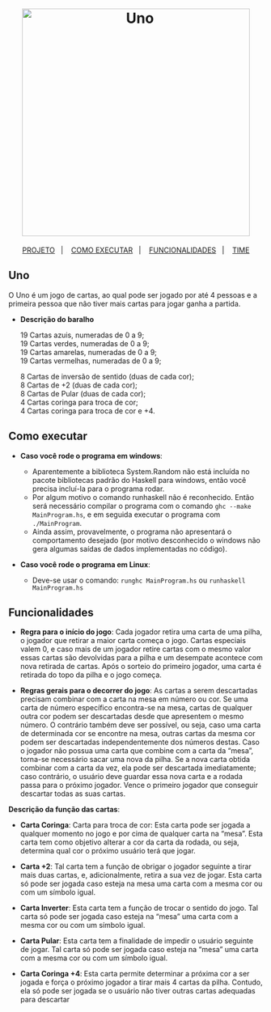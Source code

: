 <h1 align="center">
  <img alt="Uno" title="#Uno" src="https://a-static.mlcdn.com.br/618x463/4-jogo-uno-de-cartas-entre-amigos-2-a-10-pessoas-descontao-copag/prvariedades/7896008981891-43/7d6f80218bd39066a66c755103badd17.jpg" width="450px" />
</h1>

<p align="center">
  <a href="#uno">PROJETO</a>&nbsp;&nbsp;&nbsp;|&nbsp;&nbsp;&nbsp;
    <a href="#como_executar">COMO EXECUTAR</a>&nbsp;&nbsp;&nbsp;|&nbsp;&nbsp;&nbsp;
  <a href="#funcionalidades">FUNCIONALIDADES</a>&nbsp;&nbsp;&nbsp;|&nbsp;&nbsp;&nbsp;
  <a href="#o-time">TIME</a>
</p>

## Uno

O Uno é um jogo de cartas, ao qual pode ser jogado por até 4 pessoas e a primeira pessoa que não tiver mais cartas para jogar ganha a partida.

* **Descrição do baralho** 

   19 Cartas azuis, numeradas de 0 a 9; <br>
   19 Cartas verdes, numeradas de 0 a 9; <br>
   19 Cartas amarelas, numeradas de 0 a 9;<br>
   19 Cartas vermelhas, numeradas de 0 a 9;<br>

    8 Cartas de inversão de sentido (duas de cada cor);<br>
    8 Cartas de +2 (duas de cada cor);<br>
    8 Cartas de Pular (duas de cada cor);<br>
    4 Cartas coringa para troca de cor;<br>
    4 Cartas coringa para troca de cor e +4.<br>
    
## Como executar

* **Caso você rode o programa em windows**: 
  * Aparentemente a biblioteca System.Random não está incluída no pacote bibliotecas padrão do Haskell para windows, então você precisa incluí-la para o programa rodar. <br>
  * Por algum motivo o comando runhaskell não é reconhecido. Então será necessário compilar o programa com o comando `ghc --make MainProgram.hs`, e em seguida executar o programa com `./MainProgram`. <br>
  * Ainda assim, provavelmente, o programa não apresentará o comportamento desejado (por motivo desconhecido o windows não gera algumas saídas de dados implementadas no código).<br>

* **Caso você rode o programa em Linux**:
  * Deve-se usar o comando: `runghc MainProgram.hs` ou `runhaskell MainProgram.hs`

## Funcionalidades

* **Regra para o início do jogo**: Cada jogador retira uma carta de uma pilha, o jogador que retirar a maior carta começa o jogo. Cartas especiais valem 0, e caso mais de um jogador retire cartas com o mesmo valor essas cartas são devolvidas para a pilha e um desempate acontece com nova retirada de cartas. Após o sorteio do primeiro jogador, uma carta é retirada do topo da pilha e o jogo começa.

* **Regras gerais para o decorrer do jogo**: As cartas a serem descartadas precisam combinar com a carta na mesa em número ou cor. Se uma carta de número específico encontra-se na mesa, cartas de qualquer outra cor podem ser descartadas desde que apresentem o mesmo número. O contrário também deve ser possível, ou seja, caso uma carta de determinada cor se encontre na mesa, outras cartas da mesma cor podem ser descartadas independentemente dos números destas.
  Caso o jogador não possua uma carta que combine com a carta da “mesa”, torna-se necessário sacar uma nova da pilha. Se a nova carta obtida combinar com a carta da vez, ela pode ser descartada imediatamente; caso contrário, o usuário deve guardar essa nova carta e a rodada passa para o próximo jogador. Vence o primeiro jogador que conseguir descartar todas as suas cartas.

**Descrição da função das cartas**:

* **Carta Coringa**: Carta para troca de cor: Esta carta pode ser jogada a qualquer momento no jogo e por cima de qualquer carta na “mesa”. Esta carta tem como objetivo alterar a cor da carta da rodada, ou seja, determina qual cor o próximo usuário terá que jogar.

* **Carta +2**: Tal carta tem a função de obrigar o jogador seguinte a tirar mais duas cartas, e, adicionalmente, retira a sua vez de jogar. Esta carta só pode ser jogada caso esteja na mesa uma carta com a mesma cor ou com um símbolo igual.

* **Carta Inverter**: Esta carta tem a função de trocar o sentido do jogo. Tal carta só pode ser jogada caso esteja na “mesa” uma carta com a mesma cor ou com um símbolo igual.

* **Carta Pular**: Esta carta tem a finalidade de impedir o usuário seguinte de jogar. Tal carta só pode ser jogada caso esteja na “mesa” uma carta com a mesma cor ou com um símbolo igual.

* **Carta Coringa +4**: Esta carta permite determinar a próxima cor a ser jogada e força o próximo jogador a tirar mais 4 cartas da pilha. Contudo, ela só pode ser jogada se o usuário não tiver outras cartas adequadas para descartar

